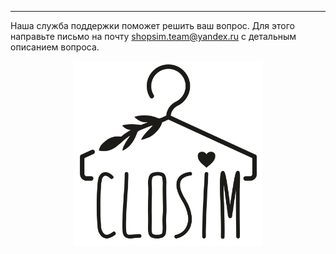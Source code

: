 ***

Наша служба поддержки поможет решить ваш вопрос.
Для этого направьте письмо на почту shopsim.team@yandex.ru с детальным описанием вопроса.


<div style="text-align:center"><img src="logo.png" width="60%" height="60%"/></div>
